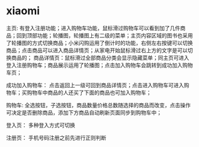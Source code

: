 # xiaomi
主页:
有登入注册功能；进入购物车功能，鼠标滑过购物车可以看到加了几件商品；回到顶部功能；轮播图，轮播图上有二级的菜单；主页内容区域的图书也采用了轮播图的方式切换商品；小米闪购运用了倒计时的功能，右侧左右按键可以切换商品；点击商品可以进入商品详情页；从家电开始鼠标滑过右上方的文字是可以切换商品的；
商品详情页：鼠标滑过全部商品分类会显示隐藏菜单；同主页可进入登入注册购物车；商品展示运用了轮播图；点击加入购物车会跳转到成功加入购物车页；

成功加入购物车：
点击返回上一级可回到商品详情页；点击进入购物车可进入购物车；买购物车中商品的人还买了下面的商品也可加入购物车；

购物车:
全选按钮，子选按钮，商品数量价格总数随选择的商品而改变，点击操作可决定是否删除商品，添加下方商品自动刷新页面同步到购物车中；

登入页：
多种登入方式可切换

注册页：
手机号码注册之前先进行正则判断